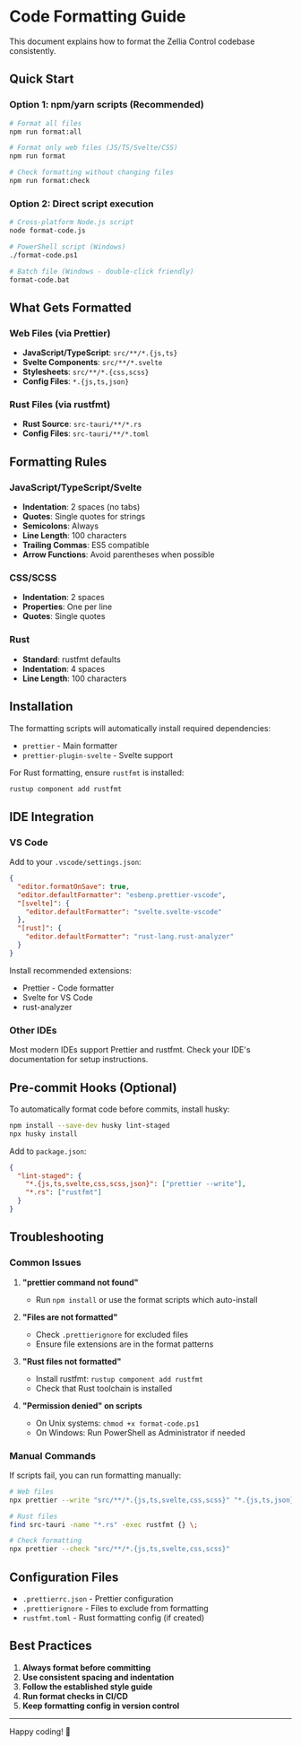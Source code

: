 # Code Formatting Guide

This document explains how to format the Zellia Control codebase consistently.

## Quick Start

### Option 1: npm/yarn scripts (Recommended)
```bash
# Format all files
npm run format:all

# Format only web files (JS/TS/Svelte/CSS)
npm run format

# Check formatting without changing files
npm run format:check
```

### Option 2: Direct script execution
```bash
# Cross-platform Node.js script
node format-code.js

# PowerShell script (Windows)
./format-code.ps1

# Batch file (Windows - double-click friendly)
format-code.bat
```

## What Gets Formatted

### Web Files (via Prettier)
- **JavaScript/TypeScript**: `src/**/*.{js,ts}`
- **Svelte Components**: `src/**/*.svelte`
- **Stylesheets**: `src/**/*.{css,scss}`
- **Config Files**: `*.{js,ts,json}`

### Rust Files (via rustfmt)
- **Rust Source**: `src-tauri/**/*.rs`
- **Config Files**: `src-tauri/**/*.toml`

## Formatting Rules

### JavaScript/TypeScript/Svelte
- **Indentation**: 2 spaces (no tabs)
- **Quotes**: Single quotes for strings
- **Semicolons**: Always
- **Line Length**: 100 characters
- **Trailing Commas**: ES5 compatible
- **Arrow Functions**: Avoid parentheses when possible

### CSS/SCSS
- **Indentation**: 2 spaces
- **Properties**: One per line
- **Quotes**: Single quotes

### Rust
- **Standard**: rustfmt defaults
- **Indentation**: 4 spaces
- **Line Length**: 100 characters

## Installation

The formatting scripts will automatically install required dependencies:

- `prettier` - Main formatter
- `prettier-plugin-svelte` - Svelte support

For Rust formatting, ensure `rustfmt` is installed:
```bash
rustup component add rustfmt
```

## IDE Integration

### VS Code
Add to your `.vscode/settings.json`:
```json
{
  "editor.formatOnSave": true,
  "editor.defaultFormatter": "esbenp.prettier-vscode",
  "[svelte]": {
    "editor.defaultFormatter": "svelte.svelte-vscode"
  },
  "[rust]": {
    "editor.defaultFormatter": "rust-lang.rust-analyzer"
  }
}
```

Install recommended extensions:
- Prettier - Code formatter
- Svelte for VS Code
- rust-analyzer

### Other IDEs
Most modern IDEs support Prettier and rustfmt. Check your IDE's documentation for setup instructions.

## Pre-commit Hooks (Optional)

To automatically format code before commits, install husky:

```bash
npm install --save-dev husky lint-staged
npx husky install
```

Add to `package.json`:
```json
{
  "lint-staged": {
    "*.{js,ts,svelte,css,scss,json}": ["prettier --write"],
    "*.rs": ["rustfmt"]
  }
}
```

## Troubleshooting

### Common Issues

1. **"prettier command not found"**
   - Run `npm install` or use the format scripts which auto-install

2. **"Files are not formatted"**
   - Check `.prettierignore` for excluded files
   - Ensure file extensions are in the format patterns

3. **"Rust files not formatted"**
   - Install rustfmt: `rustup component add rustfmt`
   - Check that Rust toolchain is installed

4. **"Permission denied" on scripts**
   - On Unix systems: `chmod +x format-code.ps1`
   - On Windows: Run PowerShell as Administrator if needed

### Manual Commands

If scripts fail, you can run formatting manually:

```bash
# Web files
npx prettier --write "src/**/*.{js,ts,svelte,css,scss}" "*.{js,ts,json}"

# Rust files
find src-tauri -name "*.rs" -exec rustfmt {} \;

# Check formatting
npx prettier --check "src/**/*.{js,ts,svelte,css,scss}"
```

## Configuration Files

- `.prettierrc.json` - Prettier configuration
- `.prettierignore` - Files to exclude from formatting
- `rustfmt.toml` - Rust formatting config (if created)

## Best Practices

1. **Always format before committing**
2. **Use consistent spacing and indentation**
3. **Follow the established style guide**
4. **Run format checks in CI/CD**
5. **Keep formatting config in version control**

---

Happy coding! 🚀
